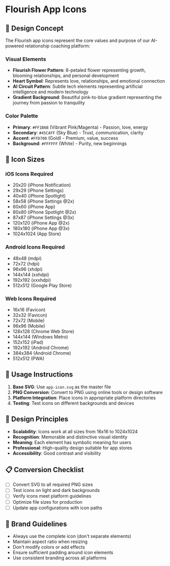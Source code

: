 # Flourish App Icons

## 🎨 Design Concept

The Flourish app icons represent the core values and purpose of our AI-powered relationship coaching platform:

### Visual Elements
- **Flourish Flower Pattern**: 8-petaled flower representing growth, blooming relationships, and personal development
- **Heart Symbol**: Represents love, relationships, and emotional connection
- **AI Circuit Pattern**: Subtle tech elements representing artificial intelligence and modern technology
- **Gradient Background**: Beautiful pink-to-blue gradient representing the journey from passion to tranquility

### Color Palette
- **Primary**: `#FF1B6B` (Vibrant Pink/Magenta) - Passion, love, energy
- **Secondary**: `#45CAFF` (Sky Blue) - Trust, communication, clarity
- **Accent**: `#FFD700` (Gold) - Premium, value, success
- **Background**: `#FFFFFF` (White) - Purity, new beginnings

## 📱 Icon Sizes

### iOS Icons Required
- 20x20 (iPhone Notification)
- 29x29 (iPhone Settings)
- 40x40 (iPhone Spotlight)
- 58x58 (iPhone Settings @2x)
- 60x60 (iPhone App)
- 80x80 (iPhone Spotlight @2x)
- 87x87 (iPhone Settings @3x)
- 120x120 (iPhone App @2x)
- 180x180 (iPhone App @3x)
- 1024x1024 (App Store)

### Android Icons Required
- 48x48 (mdpi)
- 72x72 (hdpi)
- 96x96 (xhdpi)
- 144x144 (xxhdpi)
- 192x192 (xxxhdpi)
- 512x512 (Google Play Store)

### Web Icons Required
- 16x16 (Favicon)
- 32x32 (Favicon)
- 72x72 (Mobile)
- 96x96 (Mobile)
- 128x128 (Chrome Web Store)
- 144x144 (Windows Metro)
- 152x152 (iPad)
- 192x192 (Android Chrome)
- 384x384 (Android Chrome)
- 512x512 (PWA)

## 🔧 Usage Instructions

1. **Base SVG**: Use `app-icon.svg` as the master file
2. **PNG Conversion**: Convert to PNG using online tools or design software
3. **Platform Integration**: Place icons in appropriate platform directories
4. **Testing**: Test icons on different backgrounds and devices

## 🎯 Design Principles

- **Scalability**: Icons work at all sizes from 16x16 to 1024x1024
- **Recognition**: Memorable and distinctive visual identity
- **Meaning**: Each element has symbolic meaning for users
- **Professional**: High-quality design suitable for app stores
- **Accessibility**: Good contrast and visibility

## 📋 Conversion Checklist

- [ ] Convert SVG to all required PNG sizes
- [ ] Test icons on light and dark backgrounds
- [ ] Verify icons meet platform guidelines
- [ ] Optimize file sizes for production
- [ ] Update app configurations with icon paths

## 🌟 Brand Guidelines

- Always use the complete icon (don't separate elements)
- Maintain aspect ratio when resizing
- Don't modify colors or add effects
- Ensure sufficient padding around icon elements
- Use consistent branding across all platforms